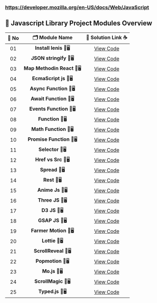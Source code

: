 ### https://developer.mozilla.org/en-US/docs/Web/JavaScript


## 🧩 Javascript Library Project Modules Overview


| 🔢 **No** | 🗂️ **Module Name**                | 🔗 **Solution Link** ☕ |
|:--------:|:----------------------------------:|:----------------------:|
| 01       | **Install lenis** 🎨🖥️                  | [View Code](#) |
| 02       | **JSON stringify** 🎨🖥️                  | [View Code](#) |
| 03       | **Map Methodin React** 🎨🖥️                  | [View Code](#) |
| 04       | **EcmaScript js** 🎨🖥️                  | [View Code](#) |
| 05       | **Async Function** 🎨🖥️                  | [View Code](#) |
| 06       | **Await Function** 🎨🖥️                  | [View Code](#) |
| 07       | **Events Function** 🎨🖥️                  | [View Code](#) |
| 08       | **Function** 🎨🖥️                  | [View Code](#) |
| 09       | **Math Function** 🎨🖥️                  | [View Code](#) |
| 10       | **Promise Function** 🎨🖥️                  | [View Code](#) |
| 11       | **Selector** 🎨🖥️                  | [View Code](#) |
| 12       | **Href vs Src** 🎨🖥️                  | [View Code](#) |
| 13       | **Spread** 🎨🖥️                  | [View Code](#) |
| 14       | **Rest** 🎨🖥️                  | [View Code](#) |
| 15       | **Anime Js** 🎨🖥️                  | [View Code](#) |
| 16       | **Three JS** 🎨🖥️                  | [View Code](#) |
| 17       | **D3 JS** 🎨🖥️                  | [View Code](#) |
| 18       | **GSAP JS** 🎨🖥️                  | [View Code](#) |
| 19       | **Farmer Motion** 🎨🖥️                  | [View Code](#) |
| 20       | **Lottie** 🎨🖥️                  | [View Code](#) |
| 21       | **ScrollReveal** 🎨🖥️                  | [View Code](#) |
| 22       | **Popmotion** 🎨🖥️                  | [View Code](#) |
| 23       | **Mo.js** 🎨🖥️                  | [View Code](#) |
| 24       | **ScrollMagic** 🎨🖥️                  | [View Code](#) |
| 25       | **Typed.js** 🎨🖥️                  | [View Code](#) |

